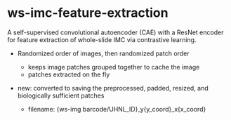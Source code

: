 # ws-imc-feature-extraction
A self-supervised convolutional autoencoder (CAE) with a ResNet encoder for feature extraction of whole-slide IMC via contrastive learning.




- Randomized order of images, then randomized patch order
    - keeps image patches grouped together to cache the image
    - patches extracted on the fly


- new: converted to saving the preprocessed, padded, resized, and biologically sufficient patches
    - filename: {ws-img barcode/UHNL_ID}_y{y_coord}_x{x_coord}